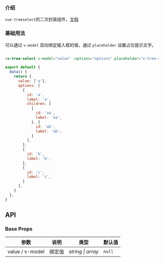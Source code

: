 ### 介绍

`vue-treeselect`的二次封装组件，[文档](https://www.vue-treeselect.cn/)

### 基础用法

可以通过 `v-model` 双向绑定输入框的值，通过 `placeholder` 设置占位提示文字。

```html

<v-tree-select v-model="value" :options="options" placeholder="v-tree-select" clearable multiple/>
```

```js
export default {
  data() {
    return {
      value: ['a'],
      options: [
        {
          id: 'a',
          label: 'a',
          children: [
            {
              id: 'aa',
              label: 'aa',
            }, {
              id: 'ab',
              label: 'ab',
            }
          ],
        },
        {
          id: 'b',
          label: 'b',
        },
        {
          id: 'c',
          label: 'c',
        }
      ],
    }
  },
}
```

## API

### Base Props

| 参数   | 说明           | 类型      | 默认值 |
| ------ | -------------- | --------- | ------ |
| value / v-model | 绑定值| _string \| array_  | `null`    |
